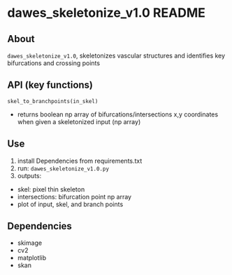 # dawes_skeletonize_v1.0 README


## About
`dawes_skeletonize_v1.0`, skeletonizes vascular structures and identifies key bifurcations and crossing points


## API (key functions)
`skel_to_branchpoints(in_skel)`
* returns boolean np array of bifurcations/intersections x,y coordinates when given a skeletonized input (np array)


## Use
1. install Dependencies from requirements.txt
2. run: `dawes_skeletonize_v1.0.py`  
3. outputs:
  + skel: pixel thin skeleton
  + intersections: bifurcation point np array
  + plot of input, skel, and branch points


## Dependencies
- skimage
- cv2
- matplotlib
- skan
